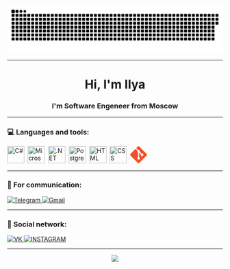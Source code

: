 ![Header](https://github.com/one-of-warrior/one-of-warrior/blob/main/assets/github-snake.svg)

---
<div id="header" align="center">
    <h1>Hi, I'm Ilya</h1>
    <h3>I'm Software Engeneer from Moscow</h3>
</div>

---
### 💻 Languages and tools:

<div>
<div id="tools">
<img src="https://cdn.jsdelivr.net/gh/devicons/devicon/icons/csharp/csharp-original.svg" title="C#" width="40" height="40" />&nbsp
<img src="https://cdn.jsdelivr.net/gh/devicons/devicon/icons/dot-net/dot-net-plain-wordmark.svg" title="Microsoft.NET" width="40" height="40" />&nbsp
<img src="https://cdn.jsdelivr.net/gh/devicons/devicon/icons/dotnetcore/dotnetcore-original.svg" title=".NET CORE" width="40" height="40" />&nbsp
<img src="https://cdn.jsdelivr.net/gh/devicons/devicon/icons/postgresql/postgresql-plain-wordmark.svg" title="PostgreSQL" width="40" height="40" />&nbsp
<img src="https://cdn.jsdelivr.net/gh/devicons/devicon/icons/html5/html5-plain-wordmark.svg" title="HTML" width="40" height="40" />&nbsp
<img src="https://cdn.jsdelivr.net/gh/devicons/devicon/icons/css3/css3-plain-wordmark.svg" title="CSS" width="40" height="40" />&nbsp
<img src="https://github.com/devicons/devicon/blob/master/icons/git/git-original.svg" title="Git" width="40" height="40" />&nbsp
</div>

---
### 🤝 For communication:

<div id="links">

<a href="https://t.me/one_of_warrior">
    <img src="https://img.shields.io/badge/Telegram-blue?style=for-the-badge&logo=telegram&logoColor=white" alt="Telegram"/>
</a>
<a href="https://mail.google.com/mail/?view=cm&fs=1&to=ilyavik03@gmail.com">
    <img src="https://img.shields.io/badge/Gmail-blue?style=for-the-badge&logo=gmail&logoColor=white" alt="Gmail"/>
</a>
</div>

---
### 🤝 Social network:


  <div id="social links">
    <a href="https://vk.com/one_of_warrior">
    <img src="https://img.shields.io/badge/VK-blue?style=for-the-badge&logo=vk&logoColor=white" alt="VK"/>
</a>
<a href="https://www.instagram.com/one_of_warrior/">
    <img src="https://img.shields.io/badge/Instagram-blue?style=for-the-badge&logo=instagram&logoColor=white" alt="INSTAGRAM"/>
</a>
  </div>

---
<div id="info" align="center">
    <img src="http://github-profile-summary-cards.vercel.app/api/cards/profile-details?username=one-of-warrior&theme=2077"/>
</div>


